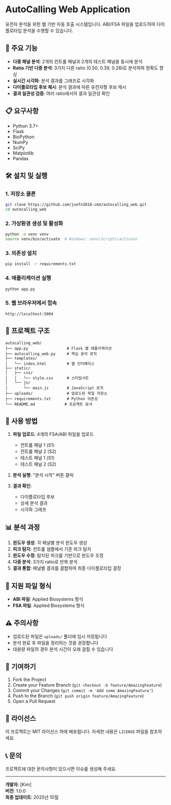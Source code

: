 # AutoCalling Web Application

유전자 분석을 위한 웹 기반 자동 호출 시스템입니다. ABI/FSA 파일을 업로드하여 다이플로타입 분석을 수행할 수 있습니다.

## 🚀 주요 기능

- **다중 패널 분석**: 2개의 컨트롤 패널과 2개의 테스트 패널을 동시에 분석
- **Ratio 기반 다중 분석**: 3가지 다른 ratio (0.50, 0.39, 0.28)로 분석하여 정확도 향상
- **실시간 시각화**: 분석 결과를 그래프로 시각화
- **다이플로타입 후보 제시**: 분석 결과에 따른 유전자형 후보 제시
- **결과 일관성 검증**: 여러 ratio에서의 결과 일관성 확인

## 📋 요구사항

- Python 3.7+
- Flask
- BioPython
- NumPy
- SciPy
- Matplotlib
- Pandas

## 🛠️ 설치 및 실행

### 1. 저장소 클론
```bash
git clone https://github.com/junfn1018-cmd/autocalling_web.git
cd autocalling_web
```

### 2. 가상환경 생성 및 활성화
```bash
python -m venv venv
source venv/bin/activate  # Windows: venv\Scripts\activate
```

### 3. 의존성 설치
```bash
pip install -r requirements.txt
```

### 4. 애플리케이션 실행
```bash
python app.py
```

### 5. 웹 브라우저에서 접속
```
http://localhost:5004
```

## 📁 프로젝트 구조

```
autocalling_web/
├── app.py                 # Flask 웹 애플리케이션
├── autocalling_web.py     # 핵심 분석 로직
├── templates/
│   └── index.html         # 웹 인터페이스
├── static/
│   ├── css/
│   │   └── style.css      # 스타일시트
│   └── js/
│       └── main.js        # JavaScript 로직
├── uploads/               # 업로드된 파일 저장소
├── requirements.txt       # Python 의존성
└── README.md             # 프로젝트 문서
```

## 🔬 사용 방법

1. **파일 업로드**: 4개의 FSA/ABI 파일을 업로드
   - 컨트롤 패널 1 (S1)
   - 컨트롤 패널 2 (S2)  
   - 테스트 패널 1 (S1)
   - 테스트 패널 2 (S2)

2. **분석 실행**: "분석 시작" 버튼 클릭

3. **결과 확인**: 
   - 다이플로타입 후보
   - 상세 분석 결과
   - 시각화 그래프

## 📊 분석 과정

1. **윈도우 생성**: 각 패널별 분석 윈도우 생성
2. **피크 탐지**: 컨트롤 샘플에서 기준 피크 탐지
3. **윈도우 수정**: 탐지된 피크를 기반으로 윈도우 조정
4. **다중 분석**: 3가지 ratio로 반복 분석
5. **결과 통합**: 패널별 결과를 결합하여 최종 다이플로타입 결정

## 🧬 지원 파일 형식

- **ABI 파일**: Applied Biosystems 형식
- **FSA 파일**: Applied Biosystems 형식

## ⚠️ 주의사항

- 업로드된 파일은 `uploads/` 폴더에 임시 저장됩니다
- 분석 완료 후 파일을 정리하는 것을 권장합니다
- 대용량 파일의 경우 분석 시간이 오래 걸릴 수 있습니다

## 🤝 기여하기

1. Fork the Project
2. Create your Feature Branch (`git checkout -b feature/AmazingFeature`)
3. Commit your Changes (`git commit -m 'Add some AmazingFeature'`)
4. Push to the Branch (`git push origin feature/AmazingFeature`)
5. Open a Pull Request

## 📄 라이선스

이 프로젝트는 MIT 라이선스 하에 배포됩니다. 자세한 내용은 `LICENSE` 파일을 참조하세요.

## 📞 문의

프로젝트에 대한 문의사항이 있으시면 이슈를 생성해 주세요.

---

**개발자**: [Kim]  
**버전**: 1.0.0  
**최종 업데이트**: 2025년 10월
